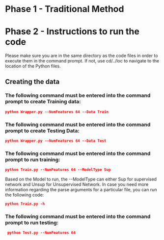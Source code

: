 # Phase 1 - Traditional Method

# Phase 2 - Instructions to run the code
Please make sure you are in the same directory as the code files in order to execute them in the command prompt. If not, use cd/../loc to navigate to the location of the Python files.

## Creating the data
### The following command must be entered into the command prompt to create Training data:
```json
python Wrapper.py --NumFeatures 64 --Data Train
```
### The following command must be entered into the command prompt to create Testing Data:
```json
python Wrapper.py --NumFeatures 64 --Data Test
```
### The following command must be entered into the command prompt to run training:
```json
python Train.py --NumFeatures 64 --ModelType Sup
```
Based on the Model to run, the --ModelType can either Sup for supervised network and Unsup for Unsupervised Network.
In case you need more information regarding the parse arguments for a particular file, you can run the following code:
```json
python Train.py -h
```
### The following command must be entered into the command prompt to run testing:
```json
 python Test.py --NumFeatures 64
 ```
